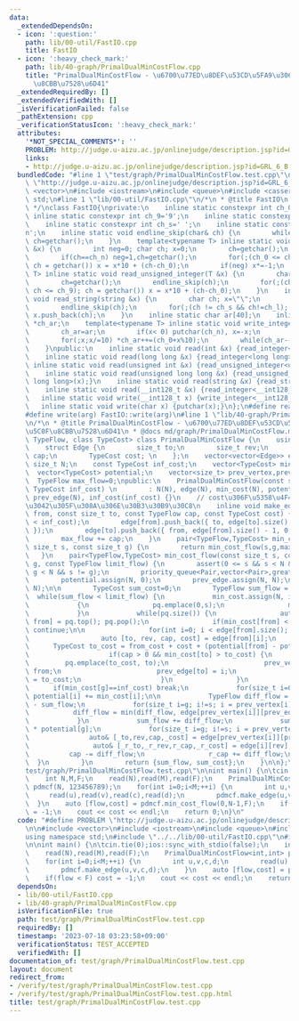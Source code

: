 ```yaml
---
data:
  _extendedDependsOn:
  - icon: ':question:'
    path: lib/00-util/FastIO.cpp
    title: FastIO
  - icon: ':heavy_check_mark:'
    path: lib/40-graph/PrimalDualMinCostFlow.cpp
    title: "PrimalDualMinCostFlow - \u6700\u77ED\u8DEF\u53CD\u5FA9\u306E\u6700\u5C0F\
      \u8CBB\u7528\u6D41"
  _extendedRequiredBy: []
  _extendedVerifiedWith: []
  _isVerificationFailed: false
  _pathExtension: cpp
  _verificationStatusIcon: ':heavy_check_mark:'
  attributes:
    '*NOT_SPECIAL_COMMENTS*': ''
    PROBLEM: http://judge.u-aizu.ac.jp/onlinejudge/description.jsp?id=GRL_6_B
    links:
    - http://judge.u-aizu.ac.jp/onlinejudge/description.jsp?id=GRL_6_B
  bundledCode: "#line 1 \"test/graph/PrimalDualMinCostFlow.test.cpp\"\n#define PROBLEM\
    \ \"http://judge.u-aizu.ac.jp/onlinejudge/description.jsp?id=GRL_6_B\"\n\n#include\
    \ <vector>\n#include <iostream>\n#include <queue>\n#include <cassert>\nusing namespace\
    \ std;\n#line 1 \"lib/00-util/FastIO.cpp\"\n/*\n * @title FastIO\n * @docs md/util/FastIO.md\n\
    \ */\nclass FastIO{\nprivate:\n    inline static constexpr int ch_0='0';\n   \
    \ inline static constexpr int ch_9='9';\n    inline static constexpr int ch_n='-';\n\
    \    inline static constexpr int ch_s=' ';\n    inline static constexpr int ch_l='\\\
    n';\n    inline static void endline_skip(char& ch) {\n        while(ch==ch_l)\
    \ ch=getchar();\n    }\n    template<typename T> inline static void read_integer(T\
    \ &x) {\n        int neg=0; char ch; x=0;\n        ch=getchar();\n        endline_skip(ch);\n\
    \        if(ch==ch_n) neg=1,ch=getchar();\n        for(;(ch_0 <= ch && ch <= ch_9);\
    \ ch = getchar()) x = x*10 + (ch-ch_0);\n        if(neg) x*=-1;\n    }\n    template<typename\
    \ T> inline static void read_unsigned_integer(T &x) {\n        char ch; x=0;\n\
    \        ch=getchar();\n        endline_skip(ch);\n        for(;(ch_0 <= ch &&\
    \ ch <= ch_9); ch = getchar()) x = x*10 + (ch-ch_0);\n    }\n    inline static\
    \ void read_string(string &x) {\n        char ch; x=\"\";\n        ch=getchar();\n\
    \        endline_skip(ch);\n        for(;(ch != ch_s && ch!=ch_l); ch = getchar())\
    \ x.push_back(ch);\n    }\n    inline static char ar[40];\n    inline static char\
    \ *ch_ar;\n    template<typename T> inline static void write_integer(T x) {\n\
    \        ch_ar=ar;\n        if(x< 0) putchar(ch_n), x=-x;\n        if(x==0) putchar(ch_0);\n\
    \        for(;x;x/=10) *ch_ar++=(ch_0+x%10);\n        while(ch_ar--!=ar) putchar(*ch_ar);\n\
    \    }\npublic:\n    inline static void read(int &x) {read_integer<int>(x);}\n\
    \    inline static void read(long long &x) {read_integer<long long>(x);}\n   \
    \ inline static void read(unsigned int &x) {read_unsigned_integer<unsigned int>(x);}\n\
    \    inline static void read(unsigned long long &x) {read_unsigned_integer<unsigned\
    \ long long>(x);}\n    inline static void read(string &x) {read_string(x);}\n\
    \    inline static void read(__int128_t &x) {read_integer<__int128_t>(x);}\n \
    \   inline static void write(__int128_t x) {write_integer<__int128_t>(x);}\n \
    \   inline static void write(char x) {putchar(x);}\n};\n#define read(arg) FastIO::read(arg)\n\
    #define write(arg) FastIO::write(arg)\n#line 1 \"lib/40-graph/PrimalDualMinCostFlow.cpp\"\
    \n/*\n * @title PrimalDualMinCostFlow - \u6700\u77ED\u8DEF\u53CD\u5FA9\u306E\u6700\
    \u5C0F\u8CBB\u7528\u6D41\n * @docs md/graph/PrimalDualMinCostFlow.md\n */\ntemplate<class\
    \ TypeFlow, class TypeCost> class PrimalDualMinCostFlow {\n    using Pair = pair<TypeCost,size_t>;\n\
    \    struct Edge {\n        size_t to;\n        size_t rev;\n        TypeFlow\
    \ cap;\n        TypeCost cost; \n    };\n    vector<vector<Edge>> edge;\n    const\
    \ size_t N;\n    const TypeCost inf_cost;\n    vector<TypeCost> min_cost;\n  \
    \  vector<TypeCost> potential;\n    vector<size_t> prev_vertex,prev_edge;\n  \
    \  TypeFlow max_flow=0;\npublic:\n    PrimalDualMinCostFlow(const size_t N, const\
    \ TypeCost inf_cost) \n        : N(N), edge(N), min_cost(N), potential(N), prev_vertex(N),\
    \ prev_edge(N), inf_cost(inf_cost) {}\n    // cost\u306F\u5358\u4F4D\u6D41\u91CF\
    \u3042\u305F\u308A\u306E\u30B3\u30B9\u30C8\n    inline void make_edge(const size_t\
    \ from, const size_t to, const TypeFlow cap, const TypeCost cost) {\n        assert(cost\
    \ < inf_cost);\n        edge[from].push_back({ to, edge[to].size(), cap, cost\
    \ });\n        edge[to].push_back({ from, edge[from].size() - 1, 0, -cost });\n\
    \        max_flow += cap;\n    }\n    pair<TypeFlow,TypeCost> min_cost_flow(const\
    \ size_t s, const size_t g) {\n        return min_cost_flow(s,g,max_flow);\n \
    \   }\n    pair<TypeFlow,TypeCost> min_cost_flow(const size_t s, const size_t\
    \ g, const TypeFlow limit_flow) {\n        assert(0 <= s && s < N && 0 <= g &&\
    \ g < N && s != g);\n        priority_queue<Pair,vector<Pair>,greater<Pair>> pq;\n\
    \        potential.assign(N, 0);\n        prev_edge.assign(N, N);\n        prev_vertex.assign(N,\
    \ N);\n\n        TypeCost sum_cost=0;\n        TypeFlow sum_flow = 0;\n      \
    \  while(sum_flow < limit_flow) {\n            min_cost.assign(N, inf_cost);\n\
    \            {\n                pq.emplace(0,s);\n                min_cost[s]=0;\n\
    \            }\n            while(pq.size()) {\n                auto [from_cost,\
    \ from] = pq.top(); pq.pop();\n                if(min_cost[from] < from_cost)\
    \ continue;\n\n                for(int i=0; i < edge[from].size(); ++i) {\n  \
    \                  auto [to, rev, cap, cost] = edge[from][i];\n              \
    \      TypeCost to_cost = from_cost + cost + (potential[from] - potential[to]);\n\
    \                    if(cap > 0 && min_cost[to] > to_cost) {\n               \
    \         pq.emplace(to_cost, to);\n                        prev_vertex[to] =\
    \ from;\n                        prev_edge[to] = i;\n                        min_cost[to]\
    \ = to_cost;\n                    }\n                }\n            }\n      \
    \      if(min_cost[g]==inf_cost) break;\n            for(size_t i=0; i<N; ++i)\
    \ potential[i] += min_cost[i];\n\n            TypeFlow diff_flow = limit_flow\
    \ - sum_flow;\n            for(size_t i=g; i!=s; i = prev_vertex[i]) {\n     \
    \           diff_flow = min(diff_flow, edge[prev_vertex[i]][prev_edge[i]].cap);\n\
    \            }\n            sum_flow += diff_flow;\n            sum_cost += diff_flow\
    \ * potential[g];\n            for(size_t i=g; i!=s; i = prev_vertex[i]) {\n \
    \               auto& [_to,rev,cap,_cost] = edge[prev_vertex[i]][prev_edge[i]];\n\
    \                auto& [_r_to,_r_rev,r_cap,_r_cost] = edge[i][rev];\n\n      \
    \          cap -= diff_flow;\n                r_cap += diff_flow;\n          \
    \  }\n        }\n        return {sum_flow, sum_cost};\n    }\n\n};\n#line 10 \"\
    test/graph/PrimalDualMinCostFlow.test.cpp\"\n\nint main() {\n\tcin.tie(0);ios::sync_with_stdio(false);\n\
    \    int N,M,F;\n    read(N),read(M),read(F);\n    PrimalDualMinCostFlow<int,int>\
    \ pdmcf(N, 123456789);\n    for(int i=0;i<M;++i) {\n        int u,v,c,d;\n   \
    \     read(u),read(v),read(c),read(d);\n        pdmcf.make_edge(u,v,c,d);\n  \
    \  }\n    auto [flow,cost] = pdmcf.min_cost_flow(0,N-1,F);\n    if(flow < F) cost\
    \ = -1;\n    cout << cost << endl;\n    return 0;\n}\n"
  code: "#define PROBLEM \"http://judge.u-aizu.ac.jp/onlinejudge/description.jsp?id=GRL_6_B\"\
    \n\n#include <vector>\n#include <iostream>\n#include <queue>\n#include <cassert>\n\
    using namespace std;\n#include \"../../lib/00-util/FastIO.cpp\"\n#include \"../../lib/40-graph/PrimalDualMinCostFlow.cpp\"\
    \n\nint main() {\n\tcin.tie(0);ios::sync_with_stdio(false);\n    int N,M,F;\n\
    \    read(N),read(M),read(F);\n    PrimalDualMinCostFlow<int,int> pdmcf(N, 123456789);\n\
    \    for(int i=0;i<M;++i) {\n        int u,v,c,d;\n        read(u),read(v),read(c),read(d);\n\
    \        pdmcf.make_edge(u,v,c,d);\n    }\n    auto [flow,cost] = pdmcf.min_cost_flow(0,N-1,F);\n\
    \    if(flow < F) cost = -1;\n    cout << cost << endl;\n    return 0;\n}"
  dependsOn:
  - lib/00-util/FastIO.cpp
  - lib/40-graph/PrimalDualMinCostFlow.cpp
  isVerificationFile: true
  path: test/graph/PrimalDualMinCostFlow.test.cpp
  requiredBy: []
  timestamp: '2023-07-18 03:23:58+09:00'
  verificationStatus: TEST_ACCEPTED
  verifiedWith: []
documentation_of: test/graph/PrimalDualMinCostFlow.test.cpp
layout: document
redirect_from:
- /verify/test/graph/PrimalDualMinCostFlow.test.cpp
- /verify/test/graph/PrimalDualMinCostFlow.test.cpp.html
title: test/graph/PrimalDualMinCostFlow.test.cpp
---
```


